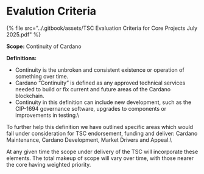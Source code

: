 # Evalution Criteria

{% file src="../.gitbook/assets/TSC Evaluation Criteria for Core Projects July 2025.pdf" %}

**Scope:** Continuity of Cardano

**Definitions:**&#x20;

* Continuity is the unbroken and consistent existence or operation of something over time.
* Cardano “Continuity” is defined as any approved technical services needed to build or fix current and future areas of the Cardano blockchain.&#x20;
* Continuity in this definition can include new development, such as the CIP-1694 governance software, upgrades to components or improvements in testing.\


To further help this definition we have outlined specific areas which would fall under consideration for TSC endorsement, funding and deliver: Cardano Maintenance, Cardano Development, Market Drivers and Appeal.\


At any given time the scope under delivery of the TSC will incorporate these elements. The total makeup of scope will vary over time, with those nearer the core having weighted priority.
